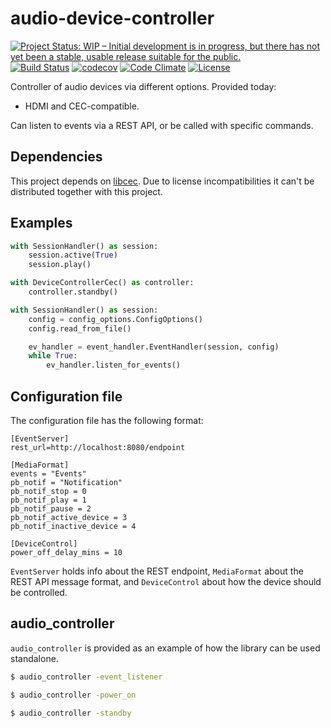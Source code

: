 # audio-device-controller

[![Project Status: WIP – Initial development is in progress, but there has not yet been a stable, usable release suitable for the public.](http://www.repostatus.org/badges/1.1.0/wip.svg)](http://www.repostatus.org/#wip)
[![Build Status](https://travis-ci.org/inphinitum/audio-device-controller.svg?branch=master)](https://travis-ci.org/inphinitum/cec_audio_controller)
[![codecov](https://codecov.io/gh/inphinitum/audio-device-controller/branch/master/graph/badge.svg)](https://codecov.io/gh/inphinitum/cec_audio_controller)
[![Code Climate](https://codeclimate.com/github/inphinitum/audio-device-controller/badges/gpa.svg)](https://codeclimate.com/github/inphinitum/audio-device-controller)
[![License](https://img.shields.io/github/license/inphinitum/audio-device-controller.svg)](LICENSE)

Controller of audio devices via different options. Provided today:
- HDMI and CEC-compatible.

Can listen to events via a REST API, or be called with specific commands.

## Dependencies
This project depends on [libcec](https://github.com/Pulse-Eight/libcec). Due to license incompatibilities
it can't be distributed together with this project.

## Examples

```python
with SessionHandler() as session:
    session.active(True)
    session.play()
```
```python
with DeviceControllerCec() as controller:
    controller.standby()
```
```python
with SessionHandler() as session:
    config = config_options.ConfigOptions()
    config.read_from_file()

    ev_handler = event_handler.EventHandler(session, config)
    while True:
        ev_handler.listen_for_events()
```

## Configuration file

The configuration file has the following format:
```
[EventServer]
rest_url=http://localhost:8080/endpoint

[MediaFormat]
events = "Events"
pb_notif = "Notification"
pb_notif_stop = 0
pb_notif_play = 1
pb_notif_pause = 2
pb_notif_active_device = 3
pb_notif_inactive_device = 4

[DeviceControl]
power_off_delay_mins = 10
```

`EventServer` holds info about the REST endpoint, `MediaFormat` about the REST API message format,
and `DeviceControl` about how the device should be controlled.

## audio_controller

`audio_controller` is provided as an example of how the library can be used standalone.

```bash
$ audio_controller -event_listener
```
```bash
$ audio_controller -power_on
```
```bash
$ audio_controller -standby
```
